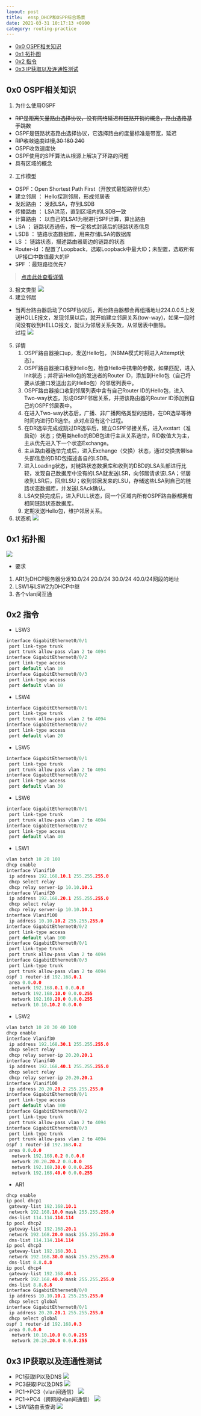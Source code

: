 ```yaml
---
layout: post
title:  ensp_DHCP和OSPF综合场景
date: 2021-03-31 10:17:13 +0900
category: routing-practice
---
```


<!-- TOC -->

- [0x0 OSPF相关知识](#0x0-ospf相关知识)
- [0x1 拓扑图](#0x1-拓扑图)
- [0x2 指令](#0x2-指令)
- [0x3 IP获取以及连通性测试](#0x3-ip获取以及连通性测试)

<!-- /TOC -->
## 0x0 OSPF相关知识
1. 为什么使用OSPF
- ~~RIP是距离矢量路由选择协议，没有网络延迟和链路开销的概念，路由选路基于跳数~~ 
- OSPF是链路状态路由选择协议，它选择路由的度量标准是带宽，延迟
- ~~RIP收敛速度过慢,30 180 240~~
- OSPF收敛速度快
- OSPF使用的SPF算法从根源上解决了环路的问题
- 具有区域的概念
2. 工作模型
- OSPF：Open Shortest Path First（开放式最短路径优先）
- 建立邻居 ： Hello探测邻居，形成邻居表
- 发起路由 ： 发起LSA，存到LSDB
- 传播路由 ： LSA洪范，直到区域内的LSDB一致
- 计算路由 ： 以自己的LSA1为根进行SPF计算，算出路由
- LSA ； 链路状态通告，按一定格式封装后的链路状态信息
- LSDB ： 链路状态数据库，用来存储LSA的数据库
- LS ： 链路状态，描述路由器周边的链路的状态
- Router-id ：配置了Loopback，选取Loopback中最大ID；未配置，选取所有UP接口中数值最大的IP
- SPF ：最短路径优先?
>[点击此处查看详情](https://blog.csdn.net/weixin_48444087/article/details/110160831)
3. 报文类型
![](/images/20210331-7.png)
4. 建立邻居
- 当两台路由器启动了OSPF协议后，两台路由器都会再组播地址224.0.0.5上发送HOLLE报文，发现邻居以后，就开始建立邻居关系(tow-way)，如果一段时间没有收到HELLO报文，就认为邻居关系失效，从邻居表中删除。  
过程
![](/images/20210331-8.png)
5. 详情
    1. OSPF路由器接口up，发送Hello包，（NBMA模式时将进入Attempt状态）。
    2. OSPF路由器接口收到Hello包，检查Hello中携带的参数，如果匹配，进入Init状态；并将该Hello包的发送者的Router ID，添加到Hello包（自己将要从该接口发送出去的Hello包）的邻居列表中。
    3. OSPF路由器接口收到邻居列表中含有自己Router ID的Hello包，进入Two-way状态，形成OSPF邻居关系，并把该路由器的Router ID添加到自己的OSPF邻居表中。
    4. 在进入Two-way状态后，广播、非广播网络类型的链路，在DR选举等待时间内进行DR选举。点对点没有这个过程。
    5. 在DR选举完成或跳过DR选举后，建立OSPF邻接关系，进入exstart（准启动）状态；使用类hello的BDB包进行主从关系选举，RID数值大为主，主从优先进入下一个状态Exchange。
    6. 主从路由器选举完成后，进入Exchange（交换）状态，通过交换携带lsa头部信息的DBD包描述各自的LSDB。
    7. 进入Loading状态，对链路状态数据库和收到的DBD的LSA头部进行比较，发现自己数据库中没有的LSA就发送LSR，向邻居请求该LSA；邻居收到LSR后，回应LSU；收到邻居发来的LSU，存储这些LSA到自己的链路状态数据库，并发送LSAck确认。
    8. LSA交换完成后，进入FULL状态，同一个区域内所有OSPF路由器都拥有相同链路状态数据库。
    9. 定期发送Hello包，维护邻居关系。 
6. 状态机
![](/images/20210331-9.png)

## 0x1 拓扑图
![](/images/20210331-1.png)
- 要求
1. AR1为DHCP服务器分发10.0/24 20.0/24 30.0/24 40.0/24网段的地址
2. LSW1与LSW2为DHCP中继
3. 各个vlan间互通

## 0x2 指令
- LSW3
```c
interface GigabitEthernet0/0/1
 port link-type trunk
 port trunk allow-pass vlan 2 to 4094
interface GigabitEthernet0/0/2
 port link-type access
 port default vlan 10
interface GigabitEthernet0/0/3
 port link-type access
 port default vlan 10
```

- LSW4
```c
interface GigabitEthernet0/0/1
 port link-type trunk
 port trunk allow-pass vlan 2 to 4094
interface GigabitEthernet0/0/2
 port link-type access
 port default vlan 20
```

- LSW5
```c
interface GigabitEthernet0/0/1
 port link-type trunk
 port trunk allow-pass vlan 2 to 4094
interface GigabitEthernet0/0/2
 port link-type access
 port default vlan 30
```

- LSW6
```c
interface GigabitEthernet0/0/1
 port link-type trunk
 port trunk allow-pass vlan 2 to 4094
interface GigabitEthernet0/0/2
 port link-type access
 port default vlan 40
```

- LSW1
```c
vlan batch 10 20 100
dhcp enable
interface Vlanif10
 ip address 192.168.10.1 255.255.255.0
 dhcp select relay
 dhcp relay server-ip 10.10.10.1
interface Vlanif20
 ip address 192.168.20.1 255.255.255.0
 dhcp select relay
 dhcp relay server-ip 10.10.10.1
interface Vlanif100
 ip address 10.10.10.2 255.255.255.0
interface GigabitEthernet0/0/2
 port link-type access
 port default vlan 100
interface GigabitEthernet0/0/1
 port link-type trunk
 port trunk allow-pass vlan 2 to 4094
interface GigabitEthernet0/0/3
 port link-type trunk
 port trunk allow-pass vlan 2 to 4094
ospf 1 router-id 192.168.0.1
 area 0.0.0.0
  network 192.168.0.1 0.0.0.0
  network 192.168.10.0 0.0.0.255
  network 192.168.20.0 0.0.0.255
  network 10.10.10.2 0.0.0.0
```

- LSW2
```c
vlan batch 10 20 30 40 100
dhcp enable
interface Vlanif30
 ip address 192.168.30.1 255.255.255.0
 dhcp select relay
 dhcp relay server-ip 20.20.20.1
interface Vlanif40
 ip address 192.168.40.1 255.255.255.0
 dhcp select relay
 dhcp relay server-ip 20.20.20.1
interface Vlanif100
 ip address 20.20.20.2 255.255.255.0
interface GigabitEthernet0/0/1
 port link-type access
 port default vlan 100
interface GigabitEthernet0/0/2
 port link-type trunk
 port trunk allow-pass vlan 2 to 4094
interface GigabitEthernet0/0/3
 port link-type trunk
 port trunk allow-pass vlan 2 to 4094
ospf 1 router-id 192.168.0.2
 area 0.0.0.0
  network 192.168.0.2 0.0.0.0
  network 20.20.20.2 0.0.0.0
  network 192.168.30.0 0.0.0.255
  network 192.168.40.0 0.0.0.255
```

- AR1
```c
dhcp enable
ip pool dhcp1
 gateway-list 192.168.10.1 
 network 192.168.10.0 mask 255.255.255.0 
 dns-list 114.114.114.114 
ip pool dhcp2
 gateway-list 192.168.20.1 
 network 192.168.20.0 mask 255.255.255.0 
 dns-list 114.114.114.114 
ip pool dhcp3
 gateway-list 192.168.30.1 
 network 192.168.30.0 mask 255.255.255.0 
 dns-list 8.8.8.8 
ip pool dhcp4
 gateway-list 192.168.40.1 
 network 192.168.40.0 mask 255.255.255.0 
 dns-list 8.8.8.8
interface GigabitEthernet0/0/0
 ip address 10.10.10.1 255.255.255.0 
 dhcp select global
interface GigabitEthernet0/0/1
 ip address 20.20.20.1 255.255.255.0 
 dhcp select global
ospf 1 router-id 192.168.0.3 
 area 0.0.0.0 
  network 10.10.10.0 0.0.0.255 
  network 20.20.20.0 0.0.0.255 
```

## 0x3 IP获取以及连通性测试
- PC1获取IP以及DNS
![](/images/20210331-2.png)
- PC3获取IP以及DNS
![](/images/20210331-3.png)
- PC1->PC3（vlan间通信）
![](/images/20210331-4.png)
- PC1->PC4（跨网段vlan间通信）
![](/images/20210331-5.png)
- LSW1路由表查询
![](/images/20210331-6.png)